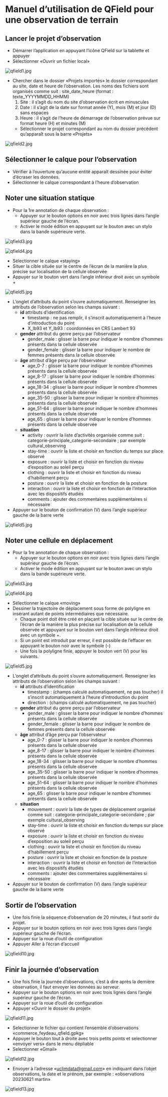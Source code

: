 # Manuel d’utilisation de QField pour une observation de terrain

## Lancer le projet d’observation
- Démarrer l’application en appuyant l’icône QField sur la tablette et appuyer
- Sélectionner «Ouvrir un fichier local»

![qfield1.jpg](./img/qfield1.jpg)

- Chercher dans le dossier «Projets importés» le dossier correspondant au site, date et heure de l’observation. Les noms des fichiers sont organisés comme suit : site_date_heure (format : texte_YYYYMMDD_HHMM)
    1. Site : il s’agit du nom du site d’observation écrit en minuscules
    2. Date : il s’agit de la date sur format année (Y), mois (M) et jour (D) sans espaces
    3. Heure : il s’agit de l’heure de démarrage de l’observation prévue sur format heure (H) et minutes (M)
  - Sélectionner le projet correspondant au nom du dossier précédent qu’apparaît sous la barre «Projets»

![qfield2.jpg](./img/qfield2.jpg)

## Sélectionner le calque pour l’observation

- Vérifier à l’ouverture qu’aucune entité apparaît dessinée pour éviter d’écraser les données.
- Sélectionner le calque correspondant à l’heure d’observation

## Noter une situation statique
- Pour la 1re annotation de chaque observation :
    - Appuyer sur le bouton options en noir avec trois lignes dans l’angle supérieur gauche de l’écran.
    - Activer le mode édition en appuyant sur le bouton avec un stylo dans la bande supérieure verte.

![qfield3.jpg](./img/qfield3.jpg)

![qfield4.jpg](./img/qfield4.jpg)

- Sélectionner le calque «staying»
- Situer la cible située sur le centre de l’écran de la manière la plus précise sur localisation de la cellule observée
- Appuyer sur le bouton vert dans l’angle inférieur droit avec un symbole +

![qfield5.jpg](./img/qfield5.jpg)

- L’onglet d’attributs du point s’ouvre automatiquement. Renseigner les attributs de l’observation selon les champs suivant :
    - **id** attributs d’identification
        - timestamp : ne pas remplir, il s’inscrit automatiquement à l’heure d’introduction du point
        - X_lb93 et Y_lb93 : coordonnées en CRS Lambert 93
    - **gender** attribut du genre perçu par l’observateur
        - gender_male : glisser la barre pour indiquer le nombre d’hommes présents dans la cellule observée
        - gender_female : glisser la barre pour indiquer le nombre de femmes présents dans la cellule observée
    - **âge** attribut d’âge perçu par l’observateur
        - age_0-7 : glisser la barre pour indiquer le nombre d’hommes présents dans la cellule observée
        - age_8-17 : glisser la barre pour indiquer le nombre d’hommes présents dans la cellule observée
        - age_18-34 : glisser la barre pour indiquer le nombre d’hommes présents dans la cellule observée
        - age_35-50 : glisser la barre pour indiquer le nombre d’hommes présents dans la cellule observée
        - age_51-64 : glisser la barre pour indiquer le nombre d’hommes présents dans la cellule observée
        - age_65 : glisser la barre pour indiquer le nombre d’hommes présents dans la cellule observée
   - **situation**
       - activity : ouvrir la liste d’activités organisée comme suit : categorie-principale_categorie-secondaire ; par exemple cultural_observing
       - stay-time : ouvrir la liste et choisir en fonction du temps sur place observé
       - exposure : ouvrir la liste et choisir en fonction du niveau d’exposition au soleil perçu
       - clothing : ouvrir la liste et choisir en fonction du niveau d’habillement perçu 
       - posture : ouvrir la liste et choisir en fonction de la posture
       - interaction : ouvrir la liste et choisir en fonction de l’interaction avec les dispositifs étudiés
       - comments : ajouter des commentaires supplémentaires si nécessaire
- Appuyer sur le bouton de confirmation (V) dans l’angle supérieur gauche de la barre verte

![qfield5.jpg](./img/qfield6.jpg)

## Noter une cellule en déplacement
- Pour la 1re annotation de chaque observation :
    - Appuyer sur le bouton options en noir avec trois lignes dans l’angle supérieur gauche de l’écran.
    - Activer le mode édition en appuyant sur le bouton avec un stylo dans la bande supérieure verte.

![qfield3.jpg](./img/qfield7.jpg)

![qfield4.jpg](./img/qfield8.jpg)

- Sélectionner le calque «moving»
- Dessiner la trajectoire de déplacement sous forme de polyligne en insérant autant de points intermédiaires que nécessaire.
    - Chaque point doit être créé en plaçant la cible située sur le centre de l’écran de la manière la plus précise sur localisation de la cellule observée et appuyant sur le bouton vert dans l’angle inférieur droit avec un symbole +. 
    - Si un point est introduit par erreur, il est possible de l’effacer en appuyant le bouton noir avec le symbole (-)
    - Une fois la polyligne finie, appuyer le bouton vert (V) pour les suivants.

![qfield5.jpg](./img/qfield9.jpg)

- L’onglet d’attributs du point s’ouvre automatiquement. Renseigner les attributs de l’observation selon les champs suivant :
    - **id** attributs d’identification
        - timestamp : (champs calculé automatiquement, ne pas toucher) il s’inscrit automatiquement à l’heure d’introduction du point
        - direction : (champs calculé automatiquement, ne pas toucher)
    - **gender** attribut du genre perçu par l’observateur
        - gender_male : glisser la barre pour indiquer le nombre d’hommes présents dans la cellule observée
        - gender_female : glisser la barre pour indiquer le nombre de femmes présents dans la cellule observée
    - **âge** attribut d’âge perçu par l’observateur
        - age_0-7 : glisser la barre pour indiquer le nombre d’hommes présents dans la cellule observée
        - age_8-17 : glisser la barre pour indiquer le nombre d’hommes présents dans la cellule observée
        - age_18-34 : glisser la barre pour indiquer le nombre d’hommes présents dans la cellule observée
        - age_35-50 : glisser la barre pour indiquer le nombre d’hommes présents dans la cellule observée
        - age_51-64 : glisser la barre pour indiquer le nombre d’hommes présents dans la cellule observée
        - age_65 : glisser la barre pour indiquer le nombre d’hommes présents dans la cellule observée
   - **situation**
       - mouvement : ouvrir la liste de types de déplacement organisé comme suit : categorie-principale_categorie-secondaire ; par exemple cultural_observing
       - stay-time : ouvrir la liste et choisir en fonction du temps sur place observé
       - exposure : ouvrir la liste et choisir en fonction du niveau d’exposition au soleil perçu
       - clothing : ouvrir la liste et choisir en fonction du niveau d’habillement perçu 
       - posture : ouvrir la liste et choisir en fonction de la posture
       - interaction : ouvrir la liste et choisir en fonction de l’interaction avec les dispositifs étudiés
       - comments : ajouter des commentaires supplémentaires si nécessaire
- Appuyer sur le bouton de confirmation (V) dans l’angle supérieur gauche de la barre verte

## Sortir de l’observation
- Une fois finie la séquence d’observation de 20 minutes, il faut sortir du projet.
- Appuyer sur le bouton options en noir avec trois lignes dans l’angle supérieur gauche de l’écran.
- Appuyer sur la roue d’outil de configuration
- Appuyer Aller à l’écran d’accueil

![qfield10.jpg](./img/qfield10.jpg)

## Finir la journée d’observation
- Une fois finie la journée d’observations, c’est à dire après la dernière observation, il faut envoyer les données au serveur.
- Appuyer sur le bouton options en noir avec trois lignes dans l’angle supérieur gauche de l’écran.
- Appuyer sur la roue d’outil de configuration
- Appuyer «Ouvrir le dossier du projet»

![qfield11.jpg](./img/qfield11.jpg)

- Selectionner le fichier qui contient l’ensemble d’observations «commerce_feydeau_qfield.gpkg»
- Appuyer le bouton tout à droite avec trois petits points et selectionner «envoyer vers» dans le menu dépliable
- Selectionner «Gmail» 

![qfield12.jpg](./img/qfield12.jpg)

- Envoyer à l’adresse «uclimdata@gmail.com» en indiquant dans l’objet observations, la date et le prénom, par exemple : «observations 20230621 martin»

![qfield13.jpg](./img/qfield13.jpg)
